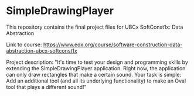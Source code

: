 # SimpleDrawingPlayer
This repository contains the final project files for UBCx SoftConst1x: Data Abstraction

Link to course:
https://www.edx.org/course/software-construction-data-abstraction-ubcx-softconst1x

Project description:
"It's time to test your design and programming skills by extending the SimpleDrawingPlayer application.  Right now, the application can only draw rectangles that make a certain sound.  Your task is simple: Add an additional tool (and all its underlying functionality) to make an Oval tool that plays a different sound!"
